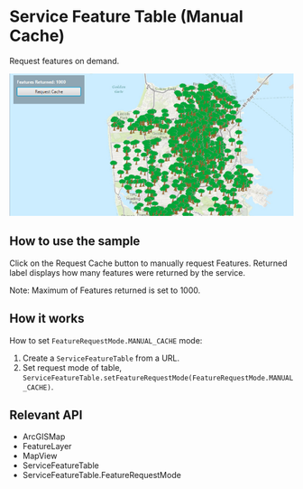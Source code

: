 # Service Feature Table (Manual Cache)

Request features on demand.

![](ServiceFeatureTableManualCache.png)

## How to use the sample

Click on the Request Cache button to manually request Features. Returned label displays how many features were returned by the service.

Note: Maximum of Features returned is set to 1000.

## How it works

How to set `FeatureRequestMode.MANUAL_CACHE` mode:

1.  Create a `ServiceFeatureTable` from a URL.
2.  Set request mode of table, `ServiceFeatureTable.setFeatureRequestMode(FeatureRequestMode.MANUAL_CACHE)`.

## Relevant API

*   ArcGISMap
*   FeatureLayer
*   MapView
*   ServiceFeatureTable
*   ServiceFeatureTable.FeatureRequestMode
